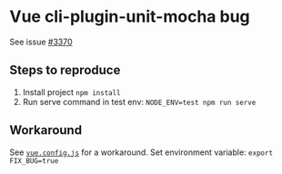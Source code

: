 # Vue cli-plugin-unit-mocha bug
See issue [#3370](https://github.com/vuejs/vue-cli/issues/3370)

## Steps to reproduce
1. Install project `npm install`
2. Run serve command in test env: `NODE_ENV=test npm run serve`

## Workaround
See [`vue.config.js`](./vue.config.js) for a workaround.
Set environment variable: `export FIX_BUG=true`

